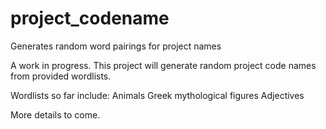 project_codename
================

Generates random word pairings for project names

A work in progress. This project will generate random project code names from provided wordlists.

Wordlists so far include:
Animals
Greek mythological figures
Adjectives



More details to come.
